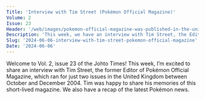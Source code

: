 ```yaml
---
Title: 'Interview with Tim Street (Pokémon Official Magazine)'
Volume: 2
Issue: 23
Header: '/web/images/pokemon-official-magazine-was-published-in-the-united-kingdom-for-just-two-issues-between-october-an.jpeg'
Description: 'This week, we have an interview with Tim Street, the Editor of Pokémon Official Magazine, published in the United Kingdom between October–December 2004. We also have a recap of the latest Pokémon news'
Slug: '2024-06-06-interview-with-tim-street-pokemon-official-magazine'
Date: '2024-06-06'
---
```

Welcome to Vol. 2, issue 23 of the Johto Times! This week, I’m excited to share an interview with Tim Street, the former Editor of Pokémon Official Magazine, which ran for just two issues in the United Kingdom between October and December 2004. Tim was happy to share his memories of this short-lived magazine. We also have a recap of the latest Pokémon news.